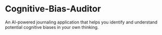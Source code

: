 # Cognitive-Bias-Auditor
An AI-powered journaling application that helps you identify and understand potential cognitive biases in your own thinking.
